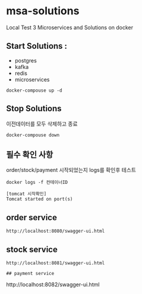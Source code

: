 # msa-solutions
Local Test 3 Microservices and Solutions on docker

## Start Solutions : 
* postgres 
* kafka 
* redis 
* microservices

```
docker-compouse up -d

```

## Stop Solutions 

이전데이터를 모두 삭제하고 종료
```
docker-compouse down
```

## 필수 확인 사항
order/stock/payment 시작되었는지 logs를 확인후 테스트

```
docker logs -f 컨테이너ID

[tomcat 시작확인]
Tomcat started on port(s)
```

## order service

```
http://localhost:8080/swagger-ui.html

```

## stock service

```
http://localhost:8081/swagger-ui.html

## payment service

```
http://localhost:8082/swagger-ui.html
